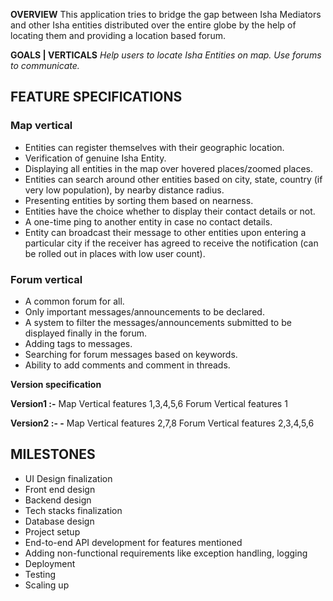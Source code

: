 **OVERVIEW**
This application tries to bridge the gap between Isha Mediators and other Isha entities distributed over the entire globe by the help of locating them and providing a location based forum.

**GOALS | VERTICALS**
_Help users to locate Isha Entities on map. 
Use forums to communicate._


## FEATURE SPECIFICATIONS

### Map vertical
- Entities can register themselves with their geographic location.  
- Verification of genuine Isha Entity.  
- Displaying all entities in the map over hovered places/zoomed places.  
- Entities can search around other entities based on city, state, country (if very low population), by nearby distance radius.  
- Presenting entities by sorting them based on nearness.  
- Entities have the choice whether to display their contact details or not.  
- A one-time ping to another entity in case no contact details.  
- Entity can broadcast their message to other entities upon entering a particular city if the receiver has agreed to receive the notification (can be rolled out in places with low user count).  

### Forum vertical
- A common forum for all.  
- Only important messages/announcements to be declared.  
- A system to filter the messages/announcements submitted to be displayed finally in the forum.  
- Adding tags to messages.  
- Searching for forum messages based on keywords.  
- Ability to add comments and comment in threads.



**Version specification**

**Version1 :-** 
Map Vertical features 1,3,4,5,6
Forum Vertical features 1

**Version2 :- -**
Map Vertical features 2,7,8
Forum Vertical features 2,3,4,5,6


## MILESTONES

- UI Design finalization  
- Front end design  
- Backend design  
- Tech stacks finalization  
- Database design  
- Project setup  
- End-to-end API development for features mentioned  
- Adding non-functional requirements like exception handling, logging  
- Deployment  
- Testing  
- Scaling up

